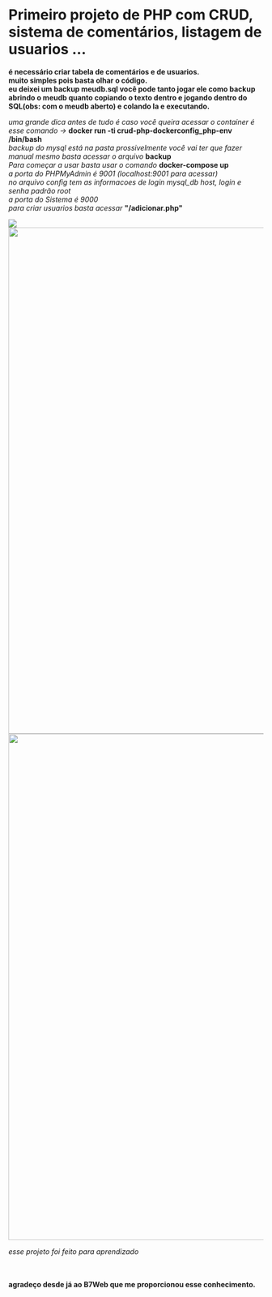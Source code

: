# Primeiro projeto de PHP com CRUD, sistema de comentários, listagem de usuarios ... <br>

**é necessário criar tabela de comentários e de usuarios.** <br>
**muito simples pois basta olhar o código.** <br>
**eu deixei um backup meudb.sql você pode tanto jogar ele como backup abrindo o meudb quanto copiando o texto dentro e jogando dentro do SQL(obs: com o meudb aberto) e colando la e executando.** <br>

*uma grande dica antes de tudo é caso você queira acessar o container é esse comando ->* **docker run -ti crud-php-dockerconfig_php-env /bin/bash** <br>
*backup do mysql está na pasta prossivelmente você vai ter que fazer manual mesmo basta acessar o arquivo* **backup** <br>
*Para começar a usar basta usar o comando* **docker-compose up** <br>
*a porta do PHPMyAdmin é 9001 (localhost:9001 para acessar)* <br>
*no arquivo config tem as informacoes de login mysql_db host, login e senha padrão root* <br>
*a porta do Sistema é 9000* <br>
*para criar usuarios basta acessar* **"/adicionar.php"** <br>


<img src="https://github.com/codigoperfeito/CRUD-PHP-DOCKERCONFIG/blob/main/www/img/Captura%20de%20Tela%202022-08-01%20%C3%A0s%2020.29.28.png"><br>
<img src="https://github.com/codigoperfeito/CRUD-PHP-DOCKERCONFIG/blob/main/www/img/Captura%20de%20Tela%202022-08-01%20%C3%A0s%2020.47.11.png" width="1000px"> <br>
<img src="https://github.com/codigoperfeito/CRUD-PHP-DOCKERCONFIG/blob/main/www/img/Captura%20de%20Tela%202022-08-01%20%C3%A0s%2021.01.52.png" width="1000px">

*esse projeto foi feito para aprendizado* <br> <br> <br>


**agradeço desde já ao B7Web que me proporcionou esse conhecimento.**